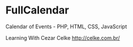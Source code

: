 # FullCalendar

Calendar of Events - PHP, HTML, CSS, JavaScript

Learning With Cezar Celke
http://celke.com.br/

